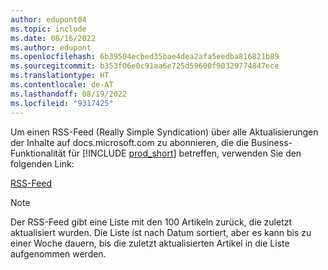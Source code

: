 ```yaml
---
author: edupont04
ms.topic: include
ms.date: 08/16/2022
ms.author: edupont
ms.openlocfilehash: 6b39504ecbed35bae4dea2afa5eedba816821b89
ms.sourcegitcommit: b353f06e0c91aa6e725d59600f90329774847ece
ms.translationtype: HT
ms.contentlocale: de-AT
ms.lasthandoff: 08/19/2022
ms.locfileid: "9317425"
---
```

Um einen RSS-Feed (Really Simple Syndication) über alle Aktualisierungen der Inhalte auf docs.microsoft.com zu abonnieren, die die Business-Funktionalität für [!INCLUDE [prod_short](prod_short.md)] betreffen, verwenden Sie den folgenden Link:

[RSS-Feed](/api/search/rss?$filter=scopes%2fany(t%3A%20t%20eq%20%27dynamics365-bc-app%27)&locale=en-us)

> [!NOTE]
> Der RSS-Feed gibt eine Liste mit den 100 Artikeln zurück, die zuletzt aktualisiert wurden. Die Liste ist nach Datum sortiert, aber es kann bis zu einer Woche dauern, bis die zuletzt aktualisierten Artikel in die Liste aufgenommen werden.  
